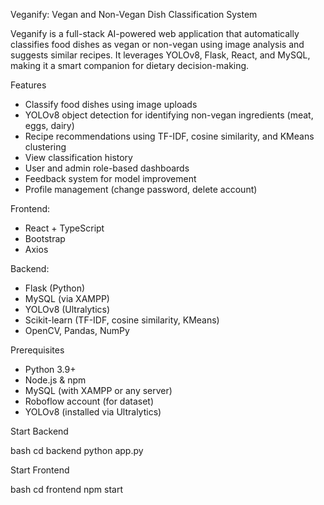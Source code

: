Veganify: Vegan and Non-Vegan Dish Classification System

Veganify is a full-stack AI-powered web application that automatically classifies food dishes as vegan or non-vegan using image analysis and suggests similar recipes. It leverages YOLOv8, Flask, React, and MySQL, making it a smart companion for dietary decision-making.

Features

*  Classify food dishes using image uploads
*  YOLOv8 object detection for identifying non-vegan ingredients (meat, eggs, dairy)
*  Recipe recommendations using TF-IDF, cosine similarity, and KMeans clustering
*  View classification history
*  User and admin role-based dashboards
*  Feedback system for model improvement
*  Profile management (change password, delete account)

Frontend:

* React + TypeScript
* Bootstrap 
* Axios

Backend:

* Flask (Python)
* MySQL (via XAMPP)
* YOLOv8 (Ultralytics)
* Scikit-learn (TF-IDF, cosine similarity, KMeans)
* OpenCV, Pandas, NumPy

Prerequisites

* Python 3.9+
* Node.js & npm
* MySQL (with XAMPP or any server)
* Roboflow account (for dataset)
* YOLOv8 (installed via Ultralytics)


Start Backend

bash
cd backend
python app.py


Start Frontend

bash
cd frontend
npm start
